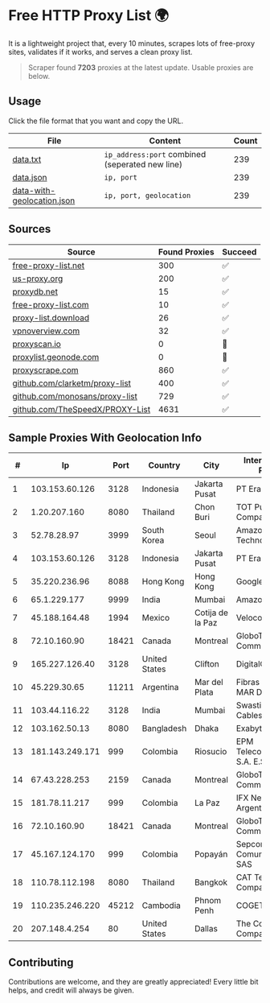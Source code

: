 
# Free HTTP Proxy List 🌍

It is a lightweight project that, every 10 minutes, scrapes lots of free-proxy sites, validates if it works, and serves a clean proxy list.


> Scraper found **7203** proxies at the latest update. Usable proxies are below.

## Usage

Click the file format that you want and copy the URL.


|File|Content|Count|
|----|-------|-----|
|[data.txt](https://raw.githubusercontent.com/themiralay/Proxy-List-World/master/data.txt)|`ip_address:port` combined (seperated new line)|239|
|[data.json](https://raw.githubusercontent.com/themiralay/Proxy-List-World/master/data.json)|`ip, port`|239|
|[data-with-geolocation.json](https://raw.githubusercontent.com/themiralay/Proxy-List-World/master/data-with-geolocation.json)|`ip, port, geolocation`|239|

## Sources

|Source|Found Proxies|Succeed|
|------|-------------|-------|
|[free-proxy-list.net](https://free-proxy-list.net)|300|✅|
|[us-proxy.org](https://www.us-proxy.org)|200|✅|
|[proxydb.net](http://proxydb.net)|15|✅|
|[free-proxy-list.com](https://free-proxy-list.com/?page=&port=&type%5B%5D=http&type%5B%5D=https&up_time=0&search=Search)|10|✅|
|[proxy-list.download](https://www.proxy-list.download/HTTP)|26|✅|
|[vpnoverview.com](https://vpnoverview.com/privacy/anonymous-browsing/free-proxy-servers)|32|✅|
|[proxyscan.io](https://www.proxyscan.io)|0|🚫|
|[proxylist.geonode.com](https://proxylist.geonode.com/api/proxy-list?limit=300&page=1&sort_by=lastChecked&sort_type=desc&protocols=http,https)|0|🚫|
|[proxyscrape.com](https://api.proxyscrape.com/v2/?request=displayproxies&protocol=http&timeout=10000&country=all&ssl=all&anonymity=all)|860|✅|
|[github.com/clarketm/proxy-list](https://raw.githubusercontent.com/clarketm/proxy-list/master/proxy-list-raw.txt)|400|✅|
|[github.com/monosans/proxy-list](https://raw.githubusercontent.com/monosans/proxy-list/main/proxies/http.txt)|729|✅|
|[github.com/TheSpeedX/PROXY-List](https://raw.githubusercontent.com/TheSpeedX/PROXY-List/master/http.txt)|4631|✅|


## Sample Proxies With Geolocation Info

|#|Ip|Port|Country|City|Internet Service Provider|
|-|--|----|-------|----|-------------------------|
|1|103.153.60.126|3128|Indonesia|Jakarta Pusat|PT Era Awan Digital|
|2|1.20.207.160|8080|Thailand|Chon Buri|TOT Public Company Limited|
|3|52.78.28.97|3999|South Korea|Seoul|Amazon Technologies Inc.|
|4|103.153.60.126|3128|Indonesia|Jakarta Pusat|PT Era Awan Digital|
|5|35.220.236.96|8088|Hong Kong|Hong Kong|Google LLC|
|6|65.1.229.177|9999|India|Mumbai|Amazon.com|
|7|45.188.164.48|1994|Mexico|Cotija de la Paz|Velocom SA De CV|
|8|72.10.160.90|18421|Canada|Montreal|GloboTech Communications|
|9|165.227.126.40|3128|United States|Clifton|DigitalOcean, LLC|
|10|45.229.30.65|11211|Argentina|Mar del Plata|Fibras Opticas De MAR Del Plata S.A.|
|11|103.44.116.22|3128|India|Mumbai|Swastik Internet and Cables pvt. ltd|
|12|103.162.50.13|8080|Bangladesh|Dhaka|Exabyte Ltd.|
|13|181.143.249.171|999|Colombia|Riosucio|EPM Telecomunicaciones S.A. E.S.P.|
|14|67.43.228.253|2159|Canada|Montreal|GloboTech Communications|
|15|181.78.11.217|999|Colombia|La Paz|IFX Networks Argentina S.R.L|
|16|72.10.160.90|18421|Canada|Montreal|GloboTech Communications|
|17|45.167.124.170|999|Colombia|Popayán|Sepcom Comunicaciones SAS|
|18|110.78.112.198|8080|Thailand|Bangkok|CAT Telecom Public Company Limited|
|19|110.235.246.220|45212|Cambodia|Phnom Penh|COGETEL Co|
|20|207.148.4.254|80|United States|Dallas|The Constant Company|



## Contributing

Contributions are welcome, and they are greatly appreciated! Every
little bit helps, and credit will always be given.

